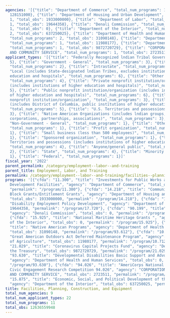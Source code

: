 ```yaml
---
agencies: '[{"title": "Department of Commerce", "total_num_programs": 1, "total_obs":
  128151000}, {"title": "Department of Housing and Urban Development", "total_num_programs":
  1, "total_obs": 1933000000}, {"title": "Department of Labor", "total_num_programs":
  1, "total_obs": 19644358}, {"title": "Denali Commission", "total_num_programs":
  1, "total_obs": 0}, {"title": "Department of the Interior", "total_num_programs":
  2, "total_obs": 637250025}, {"title": "Department of Health and Human Services",
  "total_num_programs": 2, "total_obs": 31090148}, {"title": "Department of Agriculture",
  "total_num_programs": 1, "total_obs": 11980177}, {"title": "Department of the Treasury",
  "total_num_programs": 1, "total_obs": 9872720729}, {"title": "CORPORATION FOR NATIONAL
  AND COMMUNITY SERVICE", "total_num_programs": 1, "total_obs": 2723511}]'
applicant_types: '[{"title": "Federally Recognized lndian Tribal Governments", "total_num_programs":
  5}, {"title": "Government - General", "total_num_programs": 3}, {"title": "Interstate",
  "total_num_programs": 2}, {"title": "Intrastate", "total_num_programs": 2}, {"title":
  "Local (includes State-designated lndian Tribes, excludes institutions of higher
  education and hospitals", "total_num_programs": 6}, {"title": "Other public institution/organization",
  "total_num_programs": 4}, {"title": "Private nonprofit institution/organization
  (includes institutions of higher education and hospitals)", "total_num_programs":
  5}, {"title": "Public nonprofit institution/organization (includes institutions
  of higher education and hospitals)", "total_num_programs": 6}, {"title": "Quasi-public
  nonprofit institution/organization", "total_num_programs": 3}, {"title": "State
  (includes District of Columbia, public institutions of higher education and hospitals)",
  "total_num_programs": 5}, {"title": "U.S. Territories and possessions", "total_num_programs":
  3}, {"title": "Native American Organizations (includes lndian groups, cooperatives,
  corporations, partnerships, associations)", "total_num_programs": 3}, {"title":
  "Non-Government - General", "total_num_programs": 1}, {"title": "Other private institutions/organizations",
  "total_num_programs": 1}, {"title": "Profit organization", "total_num_programs":
  1}, {"title": "Small business (less than 500 employees)", "total_num_programs":
  1}, {"title": "Sponsored organization", "total_num_programs": 1}, {"title": "U.S.
  Territories and possessions (includes institutions of higher education and hospitals)",
  "total_num_programs": 4}, {"title": "Anyone/general public", "total_num_programs":
  2}, {"title": "State", "total_num_programs": 4}, {"title": "Minority group", "total_num_programs":
  1}, {"title": "Federal", "total_num_programs": 1}]'
fiscal_year: '2022'
parent_permalink: /category/employment--labor--and-training
parent_title: Employment, Labor, and Training
permalink: /category/employment--labor--and-training/facilities--planning--construction--and-equipment
programs: '[{"cfda": "11.300", "title": "Investments for Public Works and Economic
  Development Facilities", "agency": "Department of Commerce", "total_obs": 128151000,
  "permalink": "/program/11.300"}, {"cfda": "14.218", "title": "Community Development
  Block Grants/Entitlement Grants", "agency": "Department of Housing and Urban Development",
  "total_obs": 1933000000, "permalink": "/program/14.218"}, {"cfda": "17.720", "title":
  "Disability Employment Policy Development", "agency": "Department of Labor", "total_obs":
  19644358, "permalink": "/program/17.720"}, {"cfda": "90.199", "title": "Shared Services",
  "agency": "Denali Commission", "total_obs": 0, "permalink": "/program/90.199"},
  {"cfda": "15.925", "title": "National Maritime Heritage Grants ", "agency": "Department
  of the Interior", "total_obs": 0, "permalink": "/program/15.925"}, {"cfda": "93.612",
  "title": "Native American Programs", "agency": "Department of Health and Human Services",
  "total_obs": 31090148, "permalink": "/program/93.612"}, {"cfda": "10.712", "title":
  "Great American Outdoors Act Deferred Maintenance Program", "agency": "Department
  of Agriculture", "total_obs": 11980177, "permalink": "/program/10.712"}, {"cfda":
  "21.029", "title": "Coronavirus Capital Projects Fund", "agency": "Department of
  the Treasury", "total_obs": 9872720729, "permalink": "/program/21.029"}, {"cfda":
  "93.630", "title": "Developmental Disabilities Basic Support and Advocacy Grants",
  "agency": "Department of Health and Human Services", "total_obs": 0, "permalink":
  "/program/93.630"}, {"cfda": "94.026", "title": "AmeriCorps National Service and
  Civic Engagement Research Competition 94.026", "agency": "CORPORATION FOR NATIONAL
  AND COMMUNITY SERVICE", "total_obs": 2723511, "permalink": "/program/94.026"}, {"cfda":
  "15.875", "title": "Economic, Social, and Political Development of the Territories",
  "agency": "Department of the Interior", "total_obs": 637250025, "permalink": "/program/15.875"}]'
title: Facilities, Planning, Construction, and Equipment
total_num_agencies: 9
total_num_applicant_types: 22
total_num_programs: 11
total_obs: 12636559948
---
```

